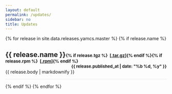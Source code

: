 ```yaml
---
layout: default
permalink: /updates/
sidebar: no
title: Updates
---
```


{% for release in site.data.releases.yamcs.master %}
  {% if release.name %}
  <h2>
    {{ release.name }}<span style="font-size: 10pt">{% if release.tgz %}&nbsp;&nbsp;[<a href="{{ release.tgz.url }}">.tar.gz</a>]{% endif %}{% if release.rpm %}&nbsp;&nbsp;[<a href="{{ release.rpm.url }}">.rpm</a>]{% endif %}</span>
    <span style="font-size: small; float: right">{{ release.published_at | date: "%b %d, %y" }}</span>
  </h2>

  {{ release.body | markdownify }}
  
  <hr style="border: none; height: 1px; background-color: #e8e8e8; margin-top: 1em; margin-bottom: 1em">
  {% endif %}
{% endfor %}
